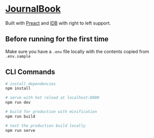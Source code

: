 # [JournalBook](https://journalbook.co.uk)

Built with [Preact](http://preactjs.com) and [IDB](https://npmjs.com/package/idb) with right to left support.

## Before running for the first time

Make sure you have a `.env` file locally with the contents copied from `.env.sample`

## CLI Commands

```bash
# install dependencies
npm install

# serve with hot reload at localhost:8080
npm run dev

# build for production with minification
npm run build

# test the production build locally
npm run serve
```
